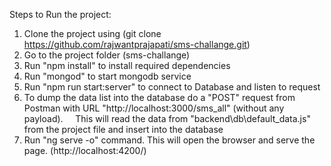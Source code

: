 Steps to Run the project:

1. Clone the project using (git clone https://github.com/rajwantprajapati/sms-challange.git)
2. Go to the project folder (sms-challange)
2. Run "npm install" to install required dependencies
3. Run "mongod" to start mongodb service
3. Run "npm run start:server" to connect to Database and listen to request
4. To dump the data list into the database do a "POST" request from Postman with URL "http://localhost:3000/sms_all" (without any payload).
    This will read the data from "backend\db\default_data.js" from the project file and insert into the database
5. Run "ng serve -o" command. This will open the browser and serve the page. (http://localhost:4200/)
